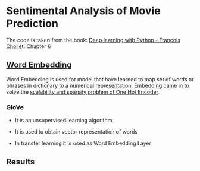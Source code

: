# Sentimental Analysis of Movie Prediction

The code is taken from the book: [Deep learning with Python - Francois Chollet](http://faculty.neu.edu.cn/yury/AAI/Textbook/Deep%20Learning%20with%20Python.pdf): Chapter 6

## [Word Embedding](https://towardsdatascience.com/what-the-heck-is-word-embedding-b30f67f01c81)

Word Embedding is used for model that have learned to map set of words or phrases in dictionary to a numerical representation. Embedding came in to solve the [scalability and sparsity problem of One Hot Encoder](https://www.quora.com/What-are-the-main-issues-with-using-one-hot-encoding).


### [GloVe](https://nlp.stanford.edu/projects/glove/)

* It is an unsupervised learning algorithm 

* It is used to obtain vector representation of words

* In transfer learning it is used as Word Embedding Layer



## Results

